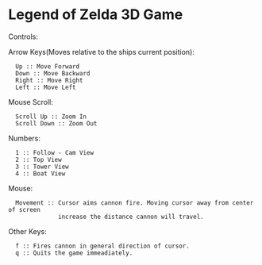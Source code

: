 Legend of Zelda 3D Game
=========================

Controls:

   Arrow Keys(Moves relative to the ships current position):
      
      Up :: Move Forward
      Down :: Move Backward
      Right :: Move Right
      Left :: Move Left

   Mouse Scroll:

      Scroll Up :: Zoom In
      Scroll Down :: Zoom Out

   Numbers:

      1 :: Follow - Cam View
      2 :: Top View
      3 :: Tower View
      4 :: Boat View

   Mouse:

      Movement :: Cursor aims cannon fire. Moving cursor away from center of screen
                  increase the distance cannon will travel.

   Other Keys:

      f :: Fires cannon in general direction of cursor.
      q :: Quits the game immeadiately.

